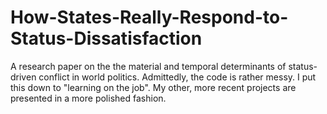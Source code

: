 # How-States-Really-Respond-to-Status-Dissatisfaction
A research paper on the the material and temporal determinants of status-driven conflict in world politics. 
Admittedly, the code is rather messy. I put this down to "learning on the job". My other, more recent projects are presented in a more polished fashion.
